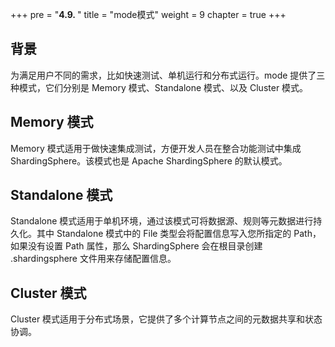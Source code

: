 +++
pre = "<b>4.9. </b>"
title = "mode模式"
weight = 9
chapter = true
+++

## 背景

为满足用户不同的需求，比如快速测试、单机运行和分布式运行。mode 提供了三种模式，它们分别是 Memory 模式、Standalone 模式、以及 Cluster 模式。

## Memory 模式

Memory 模式适用于做快速集成测试，方便开发人员在整合功能测试中集成 ShardingSphere。该模式也是 Apache ShardingSphere 的默认模式。

## Standalone 模式

Standalone 模式适用于单机环境，通过该模式可将数据源、规则等元数据进行持久化。其中 Standalone 模式中的 File 类型会将配置信息写入您所指定的 Path，
如果没有设置 Path 属性，那么 ShardingSphere 会在根目录创建 .shardingsphere 文件用来存储配置信息。

## Cluster 模式

Cluster 模式适用于分布式场景，它提供了多个计算节点之间的元数据共享和状态协调。
